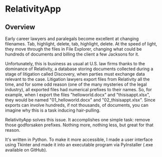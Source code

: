 # RelativityApp

## Overview

Early career lawyers and paralegals become excellent at changing filenames. Tab, highlight, delete, tab, highlight, delete. At the speed of light, they move through the files in File Explorer, changing what could be hundreds of documents and billing the client a few Jacksons for it. 

Unfortunately, this is business as usual at U.S. law firms thanks to the dominance of Relativity, a database storing documents collected during a stage of litigation called Discovery, when parties must exchange data relevant to the case. Litigation lawyers export files from Relativity all the time, and for some odd reason (one of the many mysteries of the legal industry), all exported files had numerical prefixes to their names. So, for example, when I export the files "helloworld.docx" and "thisisappt.xlsx", they would be named "01_helloworld.docx" and "02_thisisappt.xlsx". Since exports can involve hundreds, if not thousands, of documents, you can imagine why this is a task inducing hair-pulling.

RelativityApp solves this issue. It accomplishes one simple task: remove those godforsaken prefixes. Nothing more, nothing less, but great for that reason.

It's written in Python. To make it more accessible, I made a user interface using Tkinter and made it into an executable program via PyInstaller (.exe  available on GitHub).
